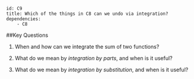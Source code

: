````
id: C9
title: Which of the things in C8 can we undo via integration?
dependencies: 
    - C8
````
##Key Questions

1. When and how can we integrate the sum of two functions?

1. What do we mean by _integration by parts_, and when is it useful?

1. What do we mean by _integration by substitution_, and when is it useful?
            
